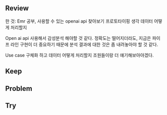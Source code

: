 ## Review

한 것: Emr 공부, 사용할 수 있는 openai api 찾아보기 
프로토타이핑 생각
데이터 어떻게 처리할지 

Open ai api 사용해서 감성분석 해야할 것 같다. 정확도는 떨어지더라도, 지금은 파이프 라인 구현이 더 중요하기 때문에 분석 결과에 대한 것은 좀 내려놓아야 할 것 같다.

Use case 구체화 하고 데이터 어떻게 처리할지 조원들이랑 더 얘기해보아야겠다. 

## Keep


## Problem


## Try


